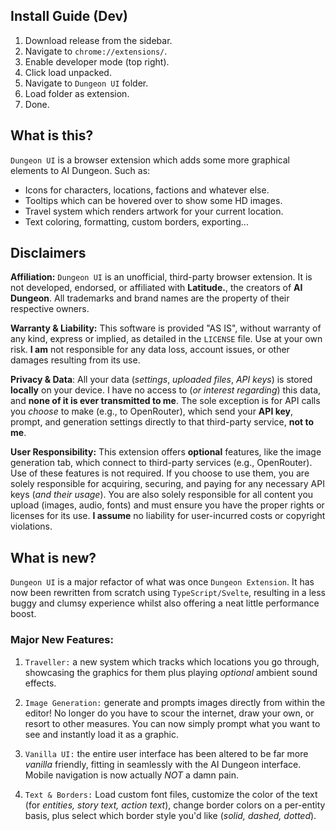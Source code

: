 ## Install Guide (Dev)

1. Download release from the sidebar.
2. Navigate to `chrome://extensions/`.
3. Enable developer mode (top right).
4. Click load unpacked.
5. Navigate to `Dungeon UI` folder.
6. Load folder as extension.
7. Done.

## What is this?

`Dungeon UI` is a browser extension which adds some more graphical elements to AI Dungeon. Such as:

- Icons for characters, locations, factions and whatever else.
- Tooltips which can be hovered over to show some HD images.
- Travel system which renders artwork for your current location.
- Text coloring, formatting, custom borders, exporting...

## Disclaimers

**Affiliation:** `Dungeon UI` is an unofficial, third-party browser extension. It is not developed, endorsed, or affiliated with **Latitude.**, the creators of **AI Dungeon**. All trademarks and brand names are the property of their respective owners.

**Warranty & Liability:** This software is provided "AS IS", without warranty of any kind, express or implied, as detailed in the `LICENSE` file. Use at your own risk. **I am** not responsible for any data loss, account issues, or other damages resulting from its use.

**Privacy & Data**: All your data (_settings_, _uploaded files_, _API keys_) is stored **locally** on your device. I have no access to (_or interest regarding_) this data, and **none of it is ever transmitted to me**. The sole exception is for API calls you _choose_ to make (e.g., to OpenRouter), which send your **API key**, prompt, and generation settings directly to that third-party service, **not to me**.

**User Responsibility:** This extension offers **optional** features, like the image generation tab, which connect to third-party services (e.g., OpenRouter). Use of these features is not required. If you choose to use them, you are solely responsible for acquiring, securing, and paying for any necessary API keys (_and their usage_). You are also solely responsible for all content you upload (images, audio, fonts) and must ensure you have the proper rights or licenses for its use. **I assume** no liability for user-incurred costs or copyright violations.

## What is new?

`Dungeon UI` is a major refactor of what was once `Dungeon Extension`. It has now been rewritten from scratch using `TypeScript/Svelte`, resulting in a less buggy and clumsy experience whilst also offering a neat little performance boost.

### Major New Features:

1. `Traveller:` a new system which tracks which locations you go through, showcasing the graphics for them plus playing _optional_ ambient sound effects.

2. `Image Generation:` generate and prompts images directly from within the editor! No longer do you have to scour the internet, draw your own, or resort to other measures. You can now simply prompt what you want to see and instantly load it as a graphic.

3. `Vanilla UI:` the entire user interface has been altered to be far more _vanilla_ friendly, fitting in seamlessly with the AI Dungeon interface. Mobile navigation is now actually _NOT_ a damn pain.

4. `Text & Borders:` Load custom font files, customize the color of the text (for _entities, story text, action text_), change border colors on a per-entity basis, plus select which border style you'd like (_solid, dashed, dotted_).
